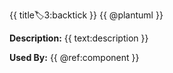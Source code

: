 {{ title:label:3:backtick }}
{{ @plantuml }}

**Description:** 
{{ text:description }}

**Used By:** 
{{ @ref:component }}